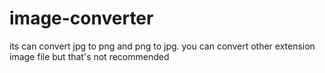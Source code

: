# image-converter
its can convert jpg to png and png to jpg. you can convert other extension image file but that's not recommended
